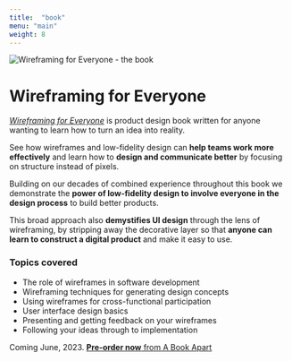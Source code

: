 ```yaml
---
title:  "book"
menu: "main"
weight: 8
---
```


![Wireframing for Everyone - the book](/img/wfe-book-lg.png)

# Wireframing for Everyone

*[Wireframing for Everyone](https://balsamiq.com/learn/wireframing-book/)* is product design book written for anyone wanting to learn how to turn an idea into reality.

See how wireframes and low-fidelity design can **help teams work more effectively** and learn how to **design and communicate better** by focusing on structure instead of pixels.

Building on our decades of combined experience throughout this book we demonstrate the **power of low-fidelity design to involve everyone in the design process** to build better products.

This broad approach also **demystifies UI design** through the lens of wireframing, by stripping away the decorative layer so that **anyone can learn to construct a digital product** and make it easy to use.

### Topics covered

* The role of wireframes in software development
* Wireframing techniques for generating design concepts
* Using wireframes for cross-functional participation
* User interface design basics
* Presenting and getting feedback on your wireframes
* Following your ideas through to implementation

Coming June, 2023. [**Pre-order now** from A Book Apart](https://abookapart.com/products/wireframing-for-everyone)